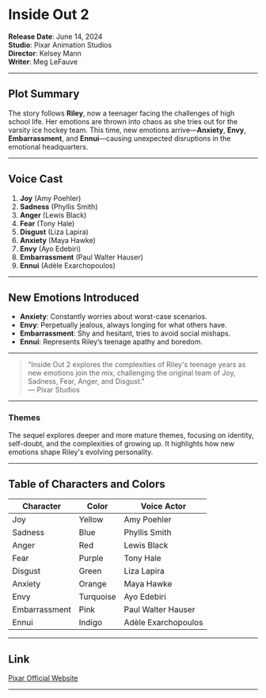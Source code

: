 # Inside Out 2

**Release Date**: June 14, 2024  
**Studio**: Pixar Animation Studios  
**Director**: Kelsey Mann  
**Writer**: Meg LeFauve  

---

## Plot Summary
The story follows **Riley**, now a teenager facing the challenges of high school life. Her emotions are thrown into chaos as she tries out for the varsity ice hockey team. This time, new emotions arrive—**Anxiety**, **Envy**, **Embarrassment**, and **Ennui**—causing unexpected disruptions in the emotional headquarters.

---

## Voice Cast
1. **Joy** (Amy Poehler)
2. **Sadness** (Phyllis Smith)
3. **Anger** (Lewis Black)
4. **Fear** (Tony Hale)
5. **Disgust** (Liza Lapira)
6. **Anxiety** (Maya Hawke)
7. **Envy** (Ayo Edebiri)
8. **Embarrassment** (Paul Walter Hauser)
9. **Ennui** (Adèle Exarchopoulos)

---

## New Emotions Introduced
- **Anxiety**: Constantly worries about worst-case scenarios.
- **Envy**: Perpetually jealous, always longing for what others have.
- **Embarrassment**: Shy and hesitant, tries to avoid social mishaps.
- **Ennui**: Represents Riley’s teenage apathy and boredom.

---

> "Inside Out 2 explores the complexities of Riley's teenage years as new emotions join the mix, challenging the original team of Joy, Sadness, Fear, Anger, and Disgust."  
> — Pixar Studios

---

### **Themes**
The sequel explores deeper and more mature themes, focusing on identity, self-doubt, and the complexities of growing up. It highlights how new emotions shape Riley's evolving personality.

---

## Table of Characters and Colors

| Character     | Color         | Voice Actor        |
|---------------|---------------|--------------------|
| Joy           | Yellow        | Amy Poehler        |
| Sadness       | Blue          | Phyllis Smith      |
| Anger         | Red           | Lewis Black        |
| Fear          | Purple        | Tony Hale          |
| Disgust       | Green         | Liza Lapira        |
| Anxiety       | Orange        | Maya Hawke         |
| Envy          | Turquoise     | Ayo Edebiri        |
| Embarrassment | Pink          | Paul Walter Hauser |
| Ennui         | Indigo        | Adèle Exarchopoulos|

---

## Link
[Pixar Official Website](https://www.pixar.com/)

---

